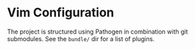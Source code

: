 # Vim Configuration
The project is structured using Pathogen in combination with git submodules. See the `bundle/` dir for a list of plugins.
